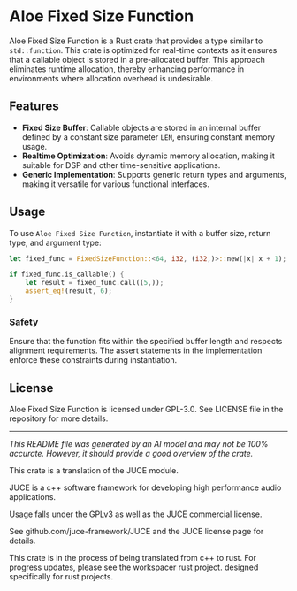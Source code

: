 # Aloe Fixed Size Function

Aloe Fixed Size Function is a Rust crate that provides a type similar to `std::function`. This crate is optimized for real-time contexts as it ensures that a callable object is stored in a pre-allocated buffer. This approach eliminates runtime allocation, thereby enhancing performance in environments where allocation overhead is undesirable.

## Features

- **Fixed Size Buffer**: Callable objects are stored in an internal buffer defined by a constant size parameter `LEN`, ensuring constant memory usage.
- **Realtime Optimization**: Avoids dynamic memory allocation, making it suitable for DSP and other time-sensitive applications.
- **Generic Implementation**: Supports generic return types and arguments, making it versatile for various functional interfaces.

## Usage

To use `Aloe Fixed Size Function`, instantiate it with a buffer size, return type, and argument type:

```rust
let fixed_func = FixedSizeFunction::<64, i32, (i32,)>::new(|x| x + 1);

if fixed_func.is_callable() {
    let result = fixed_func.call((5,));
    assert_eq!(result, 6);
}
```

### Safety

Ensure that the function fits within the specified buffer length and respects alignment requirements. The assert statements in the implementation enforce these constraints during instantiation.

## License

Aloe Fixed Size Function is licensed under GPL-3.0. See LICENSE file in the repository for more details.

---
*This README file was generated by an AI model and may not be 100% accurate. However, it should provide a good overview of the crate.*

This crate is a translation of the JUCE module.

JUCE is a c++ software framework for developing high performance audio applications.

Usage falls under the GPLv3 as well as the JUCE commercial license.

See github.com/juce-framework/JUCE and the JUCE license page for details.

This crate is in the process of being translated from c++ to rust. For progress updates, please see the workspacer rust project. designed specifically for rust projects.
